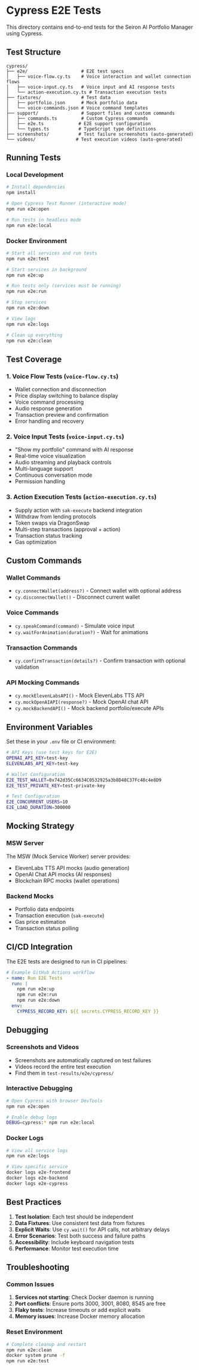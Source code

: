 # Cypress E2E Tests

This directory contains end-to-end tests for the Seiron AI Portfolio Manager using Cypress.

## Test Structure

```
cypress/
├── e2e/                    # E2E test specs
│   ├── voice-flow.cy.ts    # Voice interaction and wallet connection flows
│   ├── voice-input.cy.ts   # Voice input and AI response tests
│   └── action-execution.cy.ts # Transaction execution tests
├── fixtures/               # Test data
│   ├── portfolio.json      # Mock portfolio data
│   └── voice-commands.json # Voice command templates
├── support/                # Support files and custom commands
│   ├── commands.ts         # Custom Cypress commands
│   ├── e2e.ts             # E2E support configuration
│   └── types.ts           # TypeScript type definitions
├── screenshots/           # Test failure screenshots (auto-generated)
└── videos/               # Test execution videos (auto-generated)
```

## Running Tests

### Local Development

```bash
# Install dependencies
npm install

# Open Cypress Test Runner (interactive mode)
npm run e2e:open

# Run tests in headless mode
npm run e2e:local
```

### Docker Environment

```bash
# Start all services and run tests
npm run e2e:test

# Start services in background
npm run e2e:up

# Run tests only (services must be running)
npm run e2e:run

# Stop services
npm run e2e:down

# View logs
npm run e2e:logs

# Clean up everything
npm run e2e:clean
```

## Test Coverage

### 1. Voice Flow Tests (`voice-flow.cy.ts`)
- Wallet connection and disconnection
- Price display switching to balance display
- Voice command processing
- Audio response generation
- Transaction preview and confirmation
- Error handling and recovery

### 2. Voice Input Tests (`voice-input.cy.ts`)
- "Show my portfolio" command with AI response
- Real-time voice visualization
- Audio streaming and playback controls
- Multi-language support
- Continuous conversation mode
- Permission handling

### 3. Action Execution Tests (`action-execution.cy.ts`)
- Supply action with `sak-execute` backend integration
- Withdraw from lending protocols
- Token swaps via DragonSwap
- Multi-step transactions (approval + action)
- Transaction status tracking
- Gas optimization

## Custom Commands

### Wallet Commands
- `cy.connectWallet(address?)` - Connect wallet with optional address
- `cy.disconnectWallet()` - Disconnect current wallet

### Voice Commands
- `cy.speakCommand(command)` - Simulate voice input
- `cy.waitForAnimation(duration?)` - Wait for animations

### Transaction Commands
- `cy.confirmTransaction(details?)` - Confirm transaction with optional validation

### API Mocking Commands
- `cy.mockElevenLabsAPI()` - Mock ElevenLabs TTS API
- `cy.mockOpenAIAPI(response?)` - Mock OpenAI chat API
- `cy.mockBackendAPI()` - Mock backend portfolio/execute APIs

## Environment Variables

Set these in your `.env` file or CI environment:

```bash
# API Keys (use test keys for E2E)
OPENAI_API_KEY=test-key
ELEVENLABS_API_KEY=test-key

# Wallet Configuration
E2E_TEST_WALLET=0x742d35Cc6634C0532925a3b8D48C37Fc48c4e8D9
E2E_TEST_PRIVATE_KEY=test-private-key

# Test Configuration
E2E_CONCURRENT_USERS=10
E2E_LOAD_DURATION=300000
```

## Mocking Strategy

### MSW Server
The MSW (Mock Service Worker) server provides:
- ElevenLabs TTS API mocks (audio generation)
- OpenAI Chat API mocks (AI responses)
- Blockchain RPC mocks (wallet operations)

### Backend Mocks
- Portfolio data endpoints
- Transaction execution (`sak-execute`)
- Gas price estimation
- Transaction status polling

## CI/CD Integration

The E2E tests are designed to run in CI pipelines:

```yaml
# Example GitHub Actions workflow
- name: Run E2E Tests
  run: |
    npm run e2e:up
    npm run e2e:run
    npm run e2e:down
  env:
    CYPRESS_RECORD_KEY: ${{ secrets.CYPRESS_RECORD_KEY }}
```

## Debugging

### Screenshots and Videos
- Screenshots are automatically captured on test failures
- Videos record the entire test execution
- Find them in `test-results/e2e/cypress/`

### Interactive Debugging
```bash
# Open Cypress with browser DevTools
npm run e2e:open

# Enable debug logs
DEBUG=cypress:* npm run e2e:local
```

### Docker Logs
```bash
# View all service logs
npm run e2e:logs

# View specific service
docker logs e2e-frontend
docker logs e2e-backend
docker logs e2e-cypress
```

## Best Practices

1. **Test Isolation**: Each test should be independent
2. **Data Fixtures**: Use consistent test data from fixtures
3. **Explicit Waits**: Use `cy.wait()` for API calls, not arbitrary delays
4. **Error Scenarios**: Test both success and failure paths
5. **Accessibility**: Include keyboard navigation tests
6. **Performance**: Monitor test execution time

## Troubleshooting

### Common Issues

1. **Services not starting**: Check Docker daemon is running
2. **Port conflicts**: Ensure ports 3000, 3001, 8080, 8545 are free
3. **Flaky tests**: Increase timeouts or add explicit waits
4. **Memory issues**: Increase Docker memory allocation

### Reset Environment
```bash
# Complete cleanup and restart
npm run e2e:clean
docker system prune -f
npm run e2e:test
```